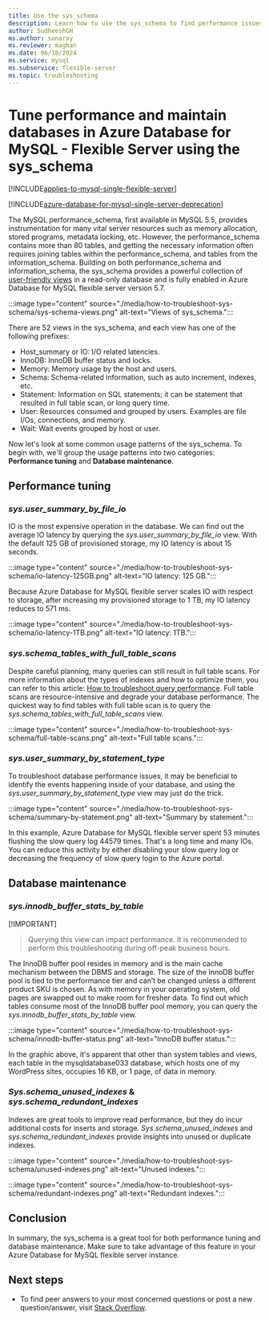```yaml
---
title: Use the sys_schema
description: Learn how to use the sys_schema to find performance issues and maintain databases in Azure Database for MySQL - Flexible Server.
author: SudheeshGH
ms.author: sunaray
ms.reviewer: maghan
ms.date: 06/18/2024
ms.service: mysql
ms.subservice: flexible-server
ms.topic: troubleshooting
---
```


# Tune performance and maintain databases in Azure Database for MySQL - Flexible Server using the sys_schema

[!INCLUDE[applies-to-mysql-single-flexible-server](../includes/applies-to-mysql-single-flexible-server.md)]

[!INCLUDE[azure-database-for-mysql-single-server-deprecation](~/reusable-content/ce-skilling/azure/includes/mysql/includes/azure-database-for-mysql-single-server-deprecation.md)]

The MySQL performance_schema, first available in MySQL 5.5, provides instrumentation for many vital server resources such as memory allocation, stored programs, metadata locking, etc. However, the performance_schema contains more than 80 tables, and getting the necessary information often requires joining tables within the performance_schema, and tables from the information_schema. Building on both performance_schema and information_schema, the sys_schema provides a powerful collection of [user-friendly views](https://dev.mysql.com/doc/refman/5.7/en/sys-schema-views.html) in a read-only database and is fully enabled in Azure Database for MySQL flexible server version 5.7.

:::image type="content" source="./media/how-to-troubleshoot-sys-schema/sys-schema-views.png" alt-text="Views of sys_schema.":::

There are 52 views in the sys_schema, and each view has one of the following prefixes:

- Host_summary or IO: I/O related latencies.
- InnoDB: InnoDB buffer status and locks.
- Memory: Memory usage by the host and users.
- Schema: Schema-related information, such as auto increment, indexes, etc.
- Statement: Information on SQL statements; it can be statement that resulted in full table scan, or long query time.
- User: Resources consumed and grouped by users. Examples are file I/Os, connections, and memory.
- Wait: Wait events grouped by host or user.

Now let's look at some common usage patterns of the sys_schema. To begin with, we'll group the usage patterns into two categories: **Performance tuning** and **Database maintenance**.

## Performance tuning

### *sys.user_summary_by_file_io*

IO is the most expensive operation in the database. We can find out the average IO latency by querying the *sys.user_summary_by_file_io* view. With the default 125 GB of provisioned storage, my IO latency is about 15 seconds.

:::image type="content" source="./media/how-to-troubleshoot-sys-schema/io-latency-125GB.png" alt-text="IO latency: 125 GB.":::

Because Azure Database for MySQL flexible server scales IO with respect to storage, after increasing my provisioned storage to 1 TB, my IO latency reduces to 571 ms.

:::image type="content" source="./media/how-to-troubleshoot-sys-schema/io-latency-1TB.png" alt-text="IO latency: 1TB.":::

### *sys.schema_tables_with_full_table_scans*

Despite careful planning, many queries can still result in full table scans. For more information about the types of indexes and how to optimize them, you can refer to this article: [How to troubleshoot query performance](./how-to-troubleshoot-query-performance.md). Full table scans are resource-intensive and degrade your database performance. The quickest way to find tables with full table scan is to query the *sys.schema_tables_with_full_table_scans* view.

:::image type="content" source="./media/how-to-troubleshoot-sys-schema/full-table-scans.png" alt-text="Full table scans.":::

### *sys.user_summary_by_statement_type*

To troubleshoot database performance issues, it may be beneficial to identify the events happening inside of your database, and using the *sys.user_summary_by_statement_type* view may just do the trick.

:::image type="content" source="./media/how-to-troubleshoot-sys-schema/summary-by-statement.png" alt-text="Summary by statement.":::

In this example, Azure Database for MySQL flexible server spent 53 minutes flushing the slow query log 44579 times. That's a long time and many IOs. You can reduce this activity by either disabling your slow query log or decreasing the frequency of slow query login to the Azure portal.

## Database maintenance

### *sys.innodb_buffer_stats_by_table*

[!IMPORTANT]
> Querying this view can impact performance. It is recommended to perform this troubleshooting during off-peak business hours.

The InnoDB buffer pool resides in memory and is the main cache mechanism between the DBMS and storage. The size of the InnoDB buffer pool is tied to the performance tier and can’t be changed unless a different product SKU is chosen. As with memory in your operating system, old pages are swapped out to make room for fresher data. To find out which tables consume most of the InnoDB buffer pool memory, you can query the *sys.innodb_buffer_stats_by_table* view.

:::image type="content" source="./media/how-to-troubleshoot-sys-schema/innodb-buffer-status.png" alt-text="InnoDB buffer status.":::

In the graphic above, it's apparent that other than system tables and views, each table in the mysqldatabase033 database, which hosts one of my WordPress sites, occupies 16 KB, or 1 page, of data in memory.

### *Sys.schema_unused_indexes* & *sys.schema_redundant_indexes*

Indexes are great tools to improve read performance, but they do incur additional costs for inserts and storage. *Sys.schema_unused_indexes* and *sys.schema_redundant_indexes* provide insights into unused or duplicate indexes.

:::image type="content" source="./media/how-to-troubleshoot-sys-schema/unused-indexes.png" alt-text="Unused indexes.":::

:::image type="content" source="./media/how-to-troubleshoot-sys-schema/redundant-indexes.png" alt-text="Redundant indexes.":::

## Conclusion

In summary, the sys_schema is a great tool for both performance tuning and database maintenance. Make sure to take advantage of this feature in your Azure Database for MySQL flexible server instance. 

## Next steps

- To find peer answers to your most concerned questions or post a new question/answer, visit [Stack Overflow](https://stackoverflow.com/questions/tagged/azure-database-mysql).
